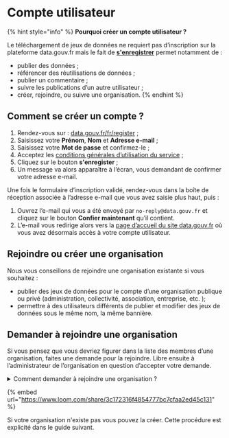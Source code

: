 # Compte utilisateur

{% hint style="info" %}
**Pourquoi créer un compte utilisateur ?**&#x20;

Le téléchargement de jeux de données ne requiert pas d’inscription sur la plateforme data.gouv.fr mais le fait de [**s'enregistrer**](https://www.data.gouv.fr/fr/register?next=%2Ffr%2F) permet notamment de :&#x20;

* publier des données ;
* référencer des réutilisations de données ;
* publier un commentaire ;
* suivre les publications d’un autre utilisateur ;
* créer, rejoindre, ou suivre une organisation.
{% endhint %}

## Comment se créer un compte ? <a href="#comment-sinscrire" id="comment-sinscrire"></a>

1. Rendez-vous sur : [data.gouv.fr/fr/register](https://www.data.gouv.fr/fr/register) ;
2. Saisissez votre **Prénom**, **Nom** et **Adresse e-mail** ;
3. Saisissez votre **Mot de passe** et confirmez-le ;
4. Acceptez les [conditions générales d’utilisation du service](https://www.data.gouv.fr/fr/terms/) ;
5. Cliquez sur le bouton **s'enregister** ;
6. Un message va alors apparaître à l’écran, vous demandant de confirmer votre adresse e-mail.

Une fois le formulaire d’inscription validé, rendez-vous dans la boîte de réception associée à l’adresse e-mail que vous avez saisie plus haut, puis :

1. Ouvrez l’e-mail qui vous a été envoyé par `no-reply@data.gouv.fr` et cliquez sur le bouton **Confier maintenant** qu’il contient.
2. L’e-mail vous redirige alors vers la [page d’accueil du site data.gouv.fr](https://www.data.gouv.fr/fr/) où vous avez désormais accès à votre compte utilisateur.

## Rejoindre ou créer une organisation <a href="#creer-un-compte-utilisateur" id="creer-un-compte-utilisateur"></a>

Nous vous conseillons de rejoindre une organisation existante si vous souhaitez :

* publier des jeux de données pour le compte d’une organisation publique ou privé (administration, collectivité, association, entreprise, etc. );
* permettre à des utilisateurs différents de publier et modifier des jeux de données sous le même nom, la même bannière.

## Demander à rejoindre une organisation <a href="#demander-a-rejoindre-une-organisation" id="demander-a-rejoindre-une-organisation"></a>

Si vous pensez que vous devriez figurer dans la liste des membres d’une organisation, faites une demande pour la rejoindre. Libre ensuite à l’administrateur de l’organisation en question d’accepter votre demande.

<details>

<summary>Comment demander à rejoindre une organisation ?</summary>

1. [Connectez-vous à votre compte](https://www.data.gouv.fr/fr/login) ;
2. Rendez-vous sur la page de l’organisation que vous aimeriez rejoindre ;
3. Descendez au niveau de la section **Actions** ;
4. Cliquez sur **Demander à rejoindre l’organisation en tant que producteur** ;
5. Dans la fenêtre qui s’ouvre alors, expliquez ce qui motive votre demande puis cliquez sur **Ok** ;
6. Les administrateurs de l’organisation sont informés par e-mail que vous souhaitez intégrer leur équipe

</details>

{% embed url="https://www.loom.com/share/3c172316f4854777bc7cfaa2ed45c131" %}

Si votre organisation n'existe pas vous pouvez la créer. Cette procédure est explicité dans le guide suivant.
